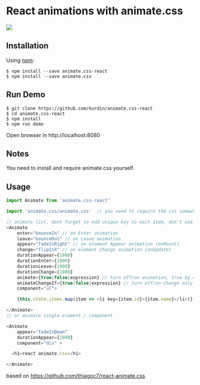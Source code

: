 # React animations with animate.css

<img src="https://cloud.githubusercontent.com/assets/6027060/25237321/4f1a39fa-25b8-11e7-8269-1743f8b8552e.gif"/>

## Installation

Using [npm](https://www.npmjs.com/):

    $ npm install --save animate.css-react
    $ npm install --save animate.css

## Run Demo

    $ git clone https://github.com/kurdin/animate.css-react
    $ cd animate.css-react
    $ npm install
    $ npm run demo

Open browser in http://localhost:8080

## Notes

You need to install and require animate.css yourself.

## Usage

```js
import Animate from 'animate.css-react'

import 'animate.css/animate.css'  // you need to require the css somewhere

// animate list, dont forget to add unique key to each item, don't use array index!!!
<Animate
    enter="bounceIn" // on Enter animation
    leave="bounceOut" // on Leave animation
    appear="fadeInRight" // on element Appear animation (onMount)
    change="flipInX" // on element Change animation (onUpdate)
    durationAppear={1000}
    durationEnter={1000}
    durationLeave={1000}
    durationChange={1000}
    animate={true|false|expression} // turn off/on animation, true by default
    animateChangeIf={true|false|expression} // turn off/on Change only animation, true by default
    component="ul">

    {this.state.items.map(item => <li key={item.id}>{item.name}</li>)}

</Animate>
// or animate single element / component

<Animate
    appear="fadeInDown"
    durationAppear={1000}
    component="div" >

  <h1>react animate.css</h1>

</Animate>
```

based on https://github.com/thiagoc7/react-animate.css
